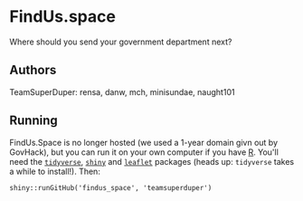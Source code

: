 # FindUs.space

Where should you send your government department next?

## Authors

TeamSuperDuper: rensa, danw, mch, minisundae, naught101


## Running
FindUs.Space is no longer hosted (we used a 1-year domain givn out by GovHack), but you can run it on your own computer if you have [R](https://cran.r-project.org/). You'll need the [`tidyverse`](https://cran.r-project.org/package=tidyverse), [`shiny`](https://cran.r-project.org/package=shiny) and [`leaflet`](https://cran.r-project.org/package=leaflet) packages (heads up: `tidyverse` takes a while to install!). Then:

    shiny::runGitHub('findus_space', 'teamsuperduper')
